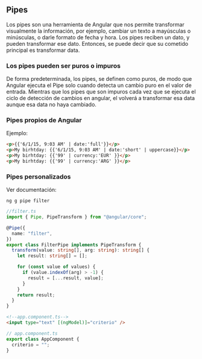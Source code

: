 ## Pipes

Los pipes son una herramienta de Angular que nos permite transformar visualmente la información, por ejemplo, cambiar un texto a mayúsculas o minúsculas, o darle formato de fecha y hora. Los pipes reciben un dato, y pueden transformar ese dato. Entonces, se puede decir que su cometido principal es transformar data.

### Los pipes pueden ser puros o impuros

De forma predeterminada, los pipes, se definen como puros, de modo que Angular ejecuta el Pipe solo cuando detecta un cambio puro en el valor de entrada. Mientras que los pipes que son impuros cada vez que se ejecuta el ciclo de detección de cambios en angular, el volverá a transformar esa data aunque esa data no haya cambiado.

### Pipes propios de Angular

Ejemplo:

```html
<p>{{'6/1/15, 9:03 AM' | date:'full'}}</p>
<p>My birhtday: {{'6/1/15, 9:03 AM' | date:'short' | uppercase}}</p>
<p>My birhtday: {{'99' | currency:'EUR' }}</p>
<p>My birhtday: {{'99' | currency:'ARG' }}</p>
```

### Pipes personalizados

Ver documentación:

```console
ng g pipe filter
```

```typescript
//filter.ts
import { Pipe, PipeTransform } from "@angular/core";

@Pipe({
  name: "filter",
})
export class FilterPipe implements PipeTransform {
  transform(value: string[], arg: string): string[] {
    let result: string[] = [];

    for (const value of values) {
      if (value.indexOf(arg) > -1) {
        result = [...result, value];
      }
    }
    return result;
  }
}
```

```html
<!--app.component.ts-->
<input type="text" [(ngModel)]="criterio" />
```

```typescript
// app.component.ts
export class AppComponent {
  criterio = "";
}
```
